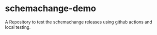 # schemachange-demo
A Repository to test the schemachange releases using github actions and local testing.
